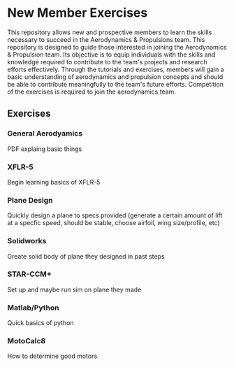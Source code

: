 # New Member Exercises

This repository allows new and prospective members to learn the skills necessary to succeed in the Aerodynamics & Propulsions team. This repository is designed to guide those interested in joining the Aerodynamics & Propulsion team. Its objective is to equip individuals with the skills and knowledge required to contribute to the team's projects and research efforts effectively. Through the tutorials and exercises, members will gain a basic understanding of aerodynamics and propulsion concepts and should be able to contribute meaningfully to the team's future efforts. Competition of the exercises is required to join the aerodynamics team.

## Exercises
### General Aerodyamics
PDF explaing basic things
### XFLR-5
Begin learning basics of XFLR-5
### Plane Design
Quickly design a plane to specs provided (generate a certain amount of lift at a specfic speed, should be stable, choose airfoil, wing size/profile, etc)
### Solidworks
Greate solid body of plane they designed in past steps
### STAR-CCM+
Set up and maybe run sim on plane they made
### Matlab/Python
Quick basics of python
### MotoCalc8
How to determine good motors

